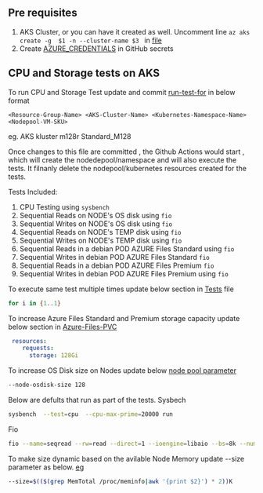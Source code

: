 
## Pre requisites 
1. AKS Cluster, or you can have it created as well. Uncomment line  ```az aks create -g  $1 -n --cluster-name $3 ``` in [file](/automation/stat/run-stat-test.sh)
2. Create [AZURE_CREDENTIALS](https://github.com/Azure/login#configure-deployment-credentials) in GitHub secrets

## CPU and Storage tests on AKS

To run CPU and Storage Test update and commit [run-test-for](/automation/stat/run-test-for.txt) in below format

```<Resource-Group-Name> <AKS-Cluster-Name> <Kubernetes-Namespace-Name> <Nodepool-VM-SKU>```

eg. AKS kluster m128r Standard_M128

Once changes to this file are committed , the Github Actions would start , which will create the nodedepool/namespace and will also execute the tests. It filnanly delete the nodepool/kubernetes resources created for the tests.

Tests Included:

1. CPU Testing using  ```sysbench```
2. Sequential Reads on NODE's OS disk using ```fio```
3. Sequential Writes on NODE's OS disk using  ```fio```
4. Sequential Reads on NODE's TEMP disk using  ```fio```
1. Sequential Writes on NODE's TEMP disk using  ```fio```
1. Sequential Reads in a debian POD AZURE Files Standard using ```fio```
1. Sequential Writes in debian POD AZURE Files Standard ```fio```
1. Sequential Reads in a debian POD AZURE Files Premium ```fio```
1. Sequential Writes in debian POD AZURE Files Premium using ```fio```

To execute same test multiple times update below section in [Tests](/automation/stats/stat-run.sh) file
```bash
for i in {1..1}
```

To increase Azure Files Standard and Premium storage capacity update below section in [Azure-Files-PVC](/automation/stat/azure-file-pvc.yaml)
```yml
 resources:
    requests:
      storage: 128Gi
```

To increase OS Disk size on Nodes update below [node pool parameter](/automation/stat/run-stat-test.sh)
```bash
--node-osdisk-size 128 
```
Below are defults that run as part of the tests.
Sysbech
```bash 
sysbench  --test=cpu  --cpu-max-prime=20000 run
```
Fio
```bash
fio --name=seqread --rw=read --direct=1 --ioengine=libaio --bs=8k --numjobs=8 --size=1G --runtime=600  --group_reporting
```
To make size dynamic based on the avilable Node Memory update --size parameter as below. [eg](https://github.com/krishnaji/AKS-stats-gathering/blob/6ac2e3a28ea3c4806140ccba4b73bb754e56eb04/automation/stat/stat-run.sh#L35)
```bash
--size=$(($(grep MemTotal /proc/meminfo|awk '{print $2}') * 2))K
```